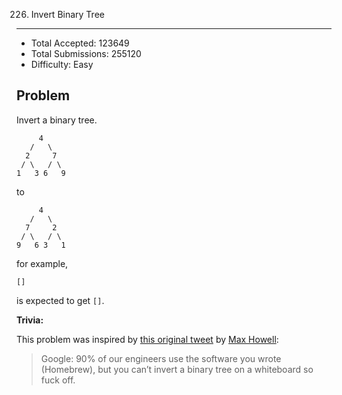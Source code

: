 226. Invert Binary Tree
---

- Total Accepted: 123649
- Total Submissions: 255120
- Difficulty: Easy


Problem
---
Invert a binary tree.

```
     4
   /   \
  2     7
 / \   / \
1   3 6   9
```
to

```
     4
   /   \
  7     2
 / \   / \
9   6 3   1
```

for example,

```
[]
```
is expected to get `[]`.

**Trivia:**

This problem was inspired by [this original tweet][R1] by [Max Howell][R2]:

> Google: 90% of our engineers use the software you wrote (Homebrew), but you can’t invert a binary tree on a whiteboard so fuck off.


[R1]: https://twitter.com/mxcl/status/608682016205344768
[R2]: https://twitter.com/mxcl